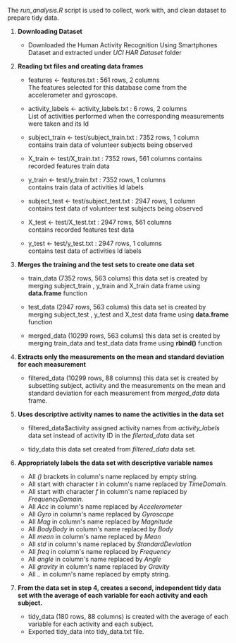 The *run_analysis.R* script is used to collect, work with, and clean dataset to prepare tidy data. 

1. **Downloading Dataset**

    * Downloaded the Human Activity Recognition Using Smartphones Dataset and extracted under *UCI HAR Dataset* folder    



2. **Reading txt files and creating data frames**

    * features <- features.txt : 561 rows, 2 columns   
    The features selected for this database come from the accelerometer and gyroscope.
    
    * activity_labels <- activity_labels.txt : 6 rows, 2 columns    
    List of activities performed when the corresponding measurements were taken and its Id 
    
    * subject_train <- test/subject_train.txt : 7352 rows, 1 column    
    contains train data of volunteer subjects being observed 
    
    * X_train <- test/X_train.txt : 7352 rows, 561 columns 
    contains recorded features train data 
    
    * y_train <- test/y_train.txt : 7352 rows, 1 columns    
    contains train data of activities Id labels
    
    * subject_test <- test/subject_test.txt : 2947 rows, 1 column    
    contains test data of volunteer test subjects being observed
    
    * X_test <- test/X_test.txt : 2947 rows, 561 columns    
    contains recorded features test data
    
    * y_test <- test/y_test.txt : 2947 rows, 1 columns    
    contains test data of activities Id labels    
    
    
    
    
3. **Merges the training and the test sets to create one data set**

    * train_data (7352 rows, 563 colums) this data set is created by merging subject_train , y_train and X_train data frame using **data.frame** function
    
    * test_data (2947 rows, 563 colums) this data set is created by merging subject_test , y_test and X_test data frame using **data.frame** function
    
    * merged_data (10299 rows, 563 colums) this data set is created by merging train_data and test_data data frame using **rbind()** function       
    

   
4. **Extracts only the measurements on the mean and standard deviation for each measurement**

    * filtered_data (10299 rows, 88 columns) this data set is created by subsetting subject, activity and the measurements on the mean and standard deviation for each measurement from *merged_data* data frame.          
  


5. **Uses descriptive activity names to name the activities in the data set**

    * filtered_data$activity assigned activity names from *activity_labels* data set instead of activity ID in the *filerted_data* data set
    
    * tidy_data this data set created from *filtered_data* data set.        


6. **Appropriately labels the data set with descriptive variable names**

    * All *()* brackets in column's name replaced by empty string.
    * All start with character *t* in column's name replaced by *TimeDomain.*
    * All start with character *f* in column's name replaced by *FrequencyDomain.*
    * All *Acc* in column's name replaced by *Accelerometer*
    * All *Gyro* in column's name replaced by *Gyroscope*
    * All *Mag* in column's name replaced by *Magnitude*
    * All *BodyBody* in column's name replaced by *Body*
    * All *mean* in column's name replaced by *Mean*
    * All *std* in column's name replaced by *StandardDeviation*
    * All *freq* in column's name replaced by *Frequency*
    * All *angle* in column's name replaced by *Angle*
    * All *gravity* in column's name replaced by *Gravity*
    * All *..* in column's name replaced by empty string.        


7. **From the data set in step 4, creates a second, independent tidy data set with the average of each variable for each activity and each subject.**      

    * tidy_data (180 rows, 88 columns) is created with the average of each variable for each activity and each subject. 
    * Exported tidy_data into tidy_data.txt file.